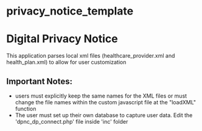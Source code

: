 privacy_notice_template
=======================

<h1>Digital Privacy Notice</h1>

<p>This application parses local xml files (healthcare_provider.xml and health_plan.xml) to allow for user customization</p>

<h2>Important Notes:</h2>
<ul>
  <li>users must explicitly keep the same names for the XML files or must change the file names within the custom javascript file at the "loadXML" function</li>
  <li>The user must set up their own database to capture user data.  Edit the 'dpnc_dp_connect.php' file inside 'inc' folder</li>
</ul>
